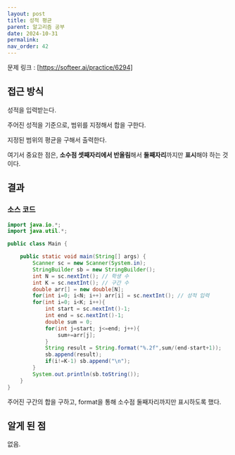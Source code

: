 ```yaml
---
layout: post
title: 성적 평균
parent: 알고리즘 공부
date: 2024-10-31
permalink:
nav_order: 42
---
```


문제 링크 : [https://softeer.ai/practice/6294]

## 접근 방식

성적을 입력받는다.

주어진 성적을 기준으로, 범위를 지정해서 합을 구한다.

지정된 범위의 평균을 구해서 출력한다.

여기서 중요한 점은, **소수점 셋째자리에서 반올림**해서 **둘째자리**까지만 **표시**해야 하는 것이다.

## 결과

### 소스 코드

```java
import java.io.*;
import java.util.*;

public class Main {

    public static void main(String[] args) {
        Scanner sc = new Scanner(System.in);
        StringBuilder sb = new StringBuilder();
        int N = sc.nextInt(); // 학생 수
        int K = sc.nextInt(); // 구간 수
        double arr[] = new double[N];
        for(int i=0; i<N; i++) arr[i] = sc.nextInt(); // 성적 입력
        for(int i=0; i<K; i++){
            int start = sc.nextInt()-1;
            int end = sc.nextInt()-1;
            double sum = 0;
            for(int j=start; j<=end; j++){
                sum+=arr[j];
            }
            String result = String.format("%.2f",sum/(end-start+1));
            sb.append(result);
            if(i!=K-1) sb.append("\n");
        }
        System.out.println(sb.toString());
    }
}

```

주어진 구간의 합을 구하고, format을 통해 소수점 둘째자리까지만 표시하도록 했다.

## 알게 된 점

없음.

[https://softeer.ai/practice/6294]: https://softeer.ai/practice/6294
